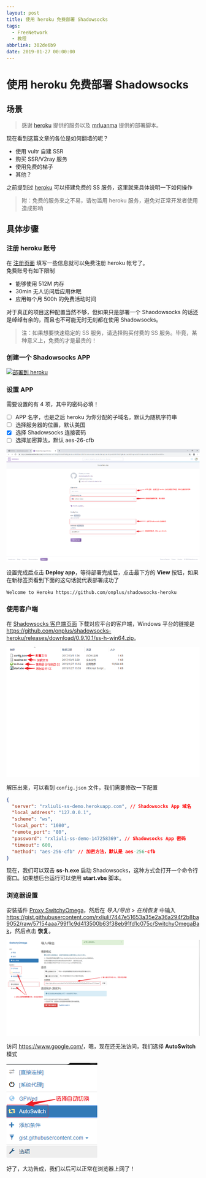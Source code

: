 ```yaml
---
layout: post
title: 使用 heroku 免费部署 Shadowsocks
tags:
  - FreeNetwork
  - 教程
abbrlink: 302de6b9
date: 2019-01-27 00:00:00
---
```


# 使用 heroku 免费部署 Shadowsocks

## 场景

> 感谢 [heroku](https://www.heroku.com) 提供的服务以及 [mrluanma](https://github.com/mrluanma/shadowsocks-heroku) 提供的部署脚本。

现在看到这篇文章的各位是如何翻墙的呢？

- 使用 vultr 自建 SSR
- 购买 SSR/V2ray 服务
- 使用免费的梯子
- 其他？

之前提到过 [heroku](https://www.heroku.com) 可以搭建免费的 SS 服务，这里就来具体说明一下如何操作

> 附：免费的服务来之不易，请勿滥用 heroku 服务，避免对正常开发者使用造成影响

## 具体步骤

### 注册 heroku 账号

在 [注册页面](https://signup.heroku.com/) 填写一些信息就可以免费注册 heroku 帐号了。  
免费账号有如下限制

- 能够使用 512M 内存
- 30min 无人访问后应用休眠
- 应用每个月 500h 的免费活动时间

对于真正的项目这种配置当然不够，但如果只是部署一个 Shaodowsocks 的话还是绰绰有余的，而且也不可能无时无刻都在使用 Shadowsocks。

> 注：如果想要快速稳定的 SS 服务，请选择购买付费的 SS 服务。毕竟，某种意义上，免费的才是最贵的！

### 创建一个 Shadowsocks APP

[![部署到 heroku](https://camo.githubusercontent.com/c0824806f5221ebb7d25e559568582dd39dd1170/68747470733a2f2f7777772e6865726f6b7563646e2e636f6d2f6465706c6f792f627574746f6e2e706e67)](https://heroku.com/deploy?template=https://github.com/onplus/shadowsocks-heroku/tree/re)

### 设置 APP

需要设置的有 4 项，其中的密码必填！

- [ ] APP 名字，也是之后 heroku 为你分配的子域名，默认为随机字符串
- [ ] 选择服务器的位置，默认美国
- [x] 选择 Shadowsocks 连接密码
- [ ] 选择加密算法，默认 aes-26-cfb

![heroku app 设置](https://raw.githubusercontent.com/rxliuli/img-bed/master/20190127154903.png)

设置完成后点击 **Deploy app**，等待部署完成后，点击最下方的 **View** 按钮，如果在新标签页看到下面的这句话就代表部署成功了

```sh
Welcome to Heroku https://github.com/onplus/shadowsocks-heroku
```

### 使用客户端

在 [Shadowsocks 客户端页面](https://github.com/onplus/shadowsocks-heroku/releases) 下载对应平台的客户端，Windows 平台的链接是 <https://github.com/onplus/shadowsocks-heroku/releases/download/0.9.10.1/ss-h-win64.zip>。

![解压出来的文件](https://raw.githubusercontent.com/rxliuli/img-bed/master/20190127155739.png)

解压出来，可以看到 `config.json` 文件，我们需要修改一下配置

```json
{
  "server": "rxliuli-ss-demo.herokuapp.com", // Shadowsocks App 域名
  "local_address": "127.0.0.1",
  "scheme": "ws",
  "local_port": "1080",
  "remote_port": "80",
  "password": "rxliuli-ss-demo-147258369", // Shadowsocks App 密码
  "timeout": 600,
  "method": "aes-256-cfb" // 加密方法，默认是 aes-256-cfb
}
```

现在，我们可以双击 **ss-h.exe** 启动 Shadowsocks，这种方式会打开一个命令行窗口。如果想后台运行可以使用 **start.vbs** 脚本。

### 浏览器设置

安装插件 [Proxy SwitchyOmega](https://www.switchyomega.com/download/)，然后在 _导入/导出 > 在线恢复_ 中输入 <https://gist.githubusercontent.com/rxliuli/7447e51653a35e2a36a294f2b8ba9052/raw/57154aaa799f1c9d413500b63f38eb91fd1c075c/SwitchyOmegaBak>，然后点击 **恢复**。

![设置 Proxy SwitchyOmega](https://raw.githubusercontent.com/rxliuli/img-bed/master/20190127163834.png)

访问 <https://www.google.com/>，嗯，现在还无法访问，我们选择 **AutoSwitch** 模式

![选择 AutoSwitch 模式](https://raw.githubusercontent.com/rxliuli/img-bed/master/20190127164040.png)

好了，大功告成，我们以后可以正常在浏览器上网了！
